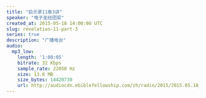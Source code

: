 ```yaml
---
title: "启示录11章3讲"
speaker: "电子圣经团契"
created_at: 2015-05-18 14:00:00 UTC
slug: revelation-11-part-3
series: true
description: "广播电台"
audio:
  mp3_low:
    length: '1:00:05'
    bitrate: 32 Kbps
    sample_rate: 22050 Hz
    size: 13.8 MB
    size_bytes: 14420730
    url: http://audiocdn.ebiblefellowship.com/zh/radio/2015/2015.05.18_EBF_-_Revelation_11_Part_3.mp3
---
```

